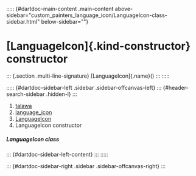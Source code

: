 ::::: {#dartdoc-main-content .main-content above-sidebar="custom_painters_language_icon/LanguageIcon-class-sidebar.html" below-sidebar=""}
<div>

# [LanguageIcon]{.kind-constructor} constructor

</div>

::: {.section .multi-line-signature}
[LanguageIcon]{.name}()
:::
:::::

::::: {#dartdoc-sidebar-left .sidebar .sidebar-offcanvas-left}
::: {#header-search-sidebar .hidden-l}
:::

1.  [talawa](../../index.html)
2.  [language_icon](../../custom_painters_language_icon/)
3.  [LanguageIcon](../../custom_painters_language_icon/LanguageIcon-class.html)
4.  LanguageIcon constructor

##### LanguageIcon class

::: {#dartdoc-sidebar-left-content}
:::
:::::

::: {#dartdoc-sidebar-right .sidebar .sidebar-offcanvas-right}
:::
